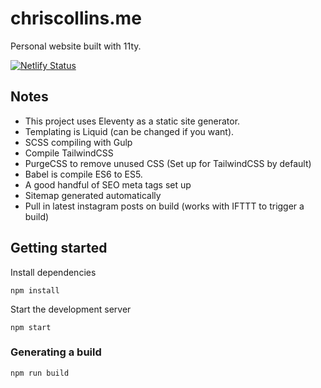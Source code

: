 # chriscollins.me

Personal website built with 11ty. 

[![Netlify Status](https://api.netlify.com/api/v1/badges/be563c8f-e704-4135-87eb-ab90f9862134/deploy-status)](https://app.netlify.com/sites/chrisssy/deploys)

## Notes 

- This project uses Eleventy as a static site generator.
- Templating is Liquid (can be changed if you want).
- SCSS compiling with Gulp 
- Compile TailwindCSS
- PurgeCSS to remove unused CSS (Set up for TailwindCSS by default)
- Babel is compile ES6 to ES5.
- A good handful of SEO meta tags set up
- Sitemap generated automatically
- Pull in latest instagram posts on build (works with IFTTT to trigger a build)

## Getting started

Install dependencies 

```
npm install
```

Start the development server

```
npm start
```

### Generating a build

```
npm run build
```

